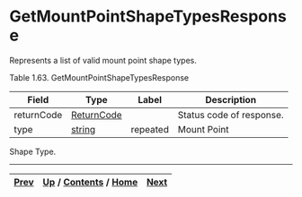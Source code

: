 
# GetMountPointShapeTypesResponse

Represents a list of valid mount point shape types.

Table 1.63. GetMountPointShapeTypesResponse

Field| Type| Label| Description  
---|---|---|---  
returnCode| [ReturnCode](ch01s04s04.md "Return Code")|  | Status code of response.   
type| [string](ch01s11.md "gRPC Scalar Value Types")| repeated| Mount Point
Shape Type.  
  
  

* * *

[Prev](ch01s05s10.md) | [Up](ch01s05s10.md) / [Contents](index.md) / [Home](../../index.htm)|  [Next](ch01s05s10s03.md)  
---|---|---

